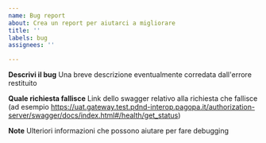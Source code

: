```yaml
---
name: Bug report
about: Crea un report per aiutarci a migliorare
title: ''
labels: bug
assignees: ''

---
```


**Descrivi il bug**
Una breve descrizione eventualmente corredata dall'errore restituito

**Quale richiesta fallisce**
Link dello swagger relativo alla richiesta che fallisce
(ad esempio https://uat.gateway.test.pdnd-interop.pagopa.it/authorization-server/swagger/docs/index.html#/health/get_status)

**Note**
Ulteriori informazioni che possono aiutare per fare debugging
